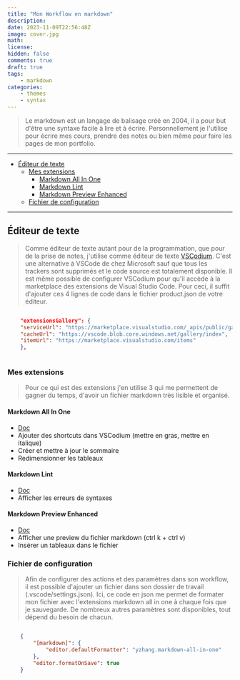 ```yaml
---
title: "Mon Workflow en markdown"
description: 
date: 2023-11-09T22:56:48Z
image: cover.jpg
math: 
license: 
hidden: false
comments: true
draft: true
tags: 
    - markdown
categories:
    - themes
    - syntax
---
```


> Le markdown est un langage de balisage créé en 2004, il a pour but d'être une syntaxe facile à lire et à écrire. Personnellement je l'utilise pour écrire mes cours, prendre des notes ou bien même pour faire les pages de mon portfolio.

---

- [Éditeur de texte](#éditeur-de-texte)
  - [Mes extensions](#mes-extensions)
    - [Markdown All In One](#markdown-all-in-one)
    - [Markdown Lint](#markdown-lint)
    - [Markdown Preview Enhanced](#markdown-preview-enhanced)
  - [Fichier de configuration](#fichier-de-configuration)

---

## Éditeur de texte

> Comme éditeur de texte autant pour de la programmation, que pour de la prise de notes, j'utilise comme éditeur de texte [VSCodium](https://vscodium.com/). C'est une alternative à VSCode de chez Microsoft sauf que tous les trackers sont supprimés et le code source est totalement disponible. Il est même possible de configurer VSCodium pour qu'il accède à la marketplace des extensions de Visual Studio Code. Pour ceci, il suffit d'ajouter ces 4 lignes de code dans le fichier product.json de votre éditeur.

```json

    "extensionsGallery": {
    "serviceUrl": "https://marketplace.visualstudio.com/_apis/public/gallery",
    "cacheUrl": "https://vscode.blob.core.windows.net/gallery/index",
    "itemUrl": "https://marketplace.visualstudio.com/items"
    },
 
```

### Mes extensions

> Pour ce qui est des extensions j'en utilise 3 qui me permettent de gagner du temps, d'avoir un fichier markdown très lisible et organisé.

#### Markdown All In One

- [Doc](https://marketplace.visualstudio.com/items?itemName=yzhang.markdown-all-in-one)
- Ajouter des shortcuts dans VSCodium (mettre en gras, mettre en italique)
- Créer et mettre à jour le sommaire
- Redimensionner les tableaux

#### Markdown Lint

- [Doc](https://marketplace.visualstudio.com/items?itemName=DavidAnson.vscode-markdownlint)
- Afficher les erreurs de syntaxes

#### Markdown Preview Enhanced

- [Doc](https://marketplace.visualstudio.com/items?itemName=shd101wyy.markdown-preview-enhanced)
- Afficher une preview du fichier markdown (ctrl k + ctrl v)
- Insérer un tableaux dans le fichier

### Fichier de configuration

> Afin de configurer des actions et des paramètres dans son workflow, il est possible d'ajouter un fichier dans son dossier de travail (.vscode/settings.json). Ici, ce code en json me permet de formater mon fichier avec l'extensions markdown all in one à chaque fois que je sauvegarde. De nombreux autres paramètres sont disponibles, tout dépend du besoin de chacun.

```json

    {
        "[markdown]": {
            "editor.defaultFormatter": "yzhang.markdown-all-in-one"
        },
        "editor.formatOnSave": true
    }
 
```